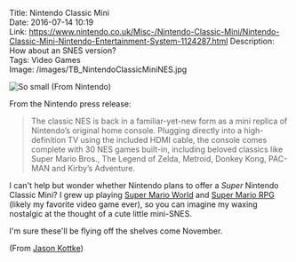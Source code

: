 Title: Nintendo Classic Mini  
Date: 2016-07-14 10:19  
Link: https://www.nintendo.co.uk/Misc-/Nintendo-Classic-Mini/Nintendo-Classic-Mini-Nintendo-Entertainment-System-1124287.html
Description: How about an SNES version?  
Tags: Video Games  
Image: /images/TB_NintendoClassicMiniNES.jpg  

![So small (From Nintendo)][1]

From the Nintendo press release:

> The classic NES is back in a familiar-yet-new form as a mini replica of Nintendo’s original home console. Plugging directly into a high-definition TV using the included HDMI cable, the console comes complete with 30 NES games built-in, including beloved classics like Super Mario Bros., The Legend of Zelda, Metroid, Donkey Kong, PAC-MAN and Kirby’s Adventure.

I can't help but wonder whether Nintendo plans to offer a *Super* Nintendo Classic Mini? I grew up playing [Super Mario World][2] and [Super Mario RPG][3] (likely my favorite video game ever), so you can imagine my waxing nostalgic at the thought of a cute little mini-SNES.

I'm sure these'll be flying off the shelves come November.

(From [Jason Kottke][4])

[1]: /images/TB_NintendoClassicMiniNES.jpg "Image of the Nintendo Classic Mini"
[2]: https://en.wikipedia.org/wiki/Super_Mario_World#Game_Boy_Advance "Wikipedia: Super Mario World"
[3]: https://en.wikipedia.org/wiki/Super_Mario_RPG "Wikipedia: Super Mario RPG"
[4]: http://kottke.org/16/07/the-nes-classic-edition  "Kottke's post that inspired me to find the original press release"